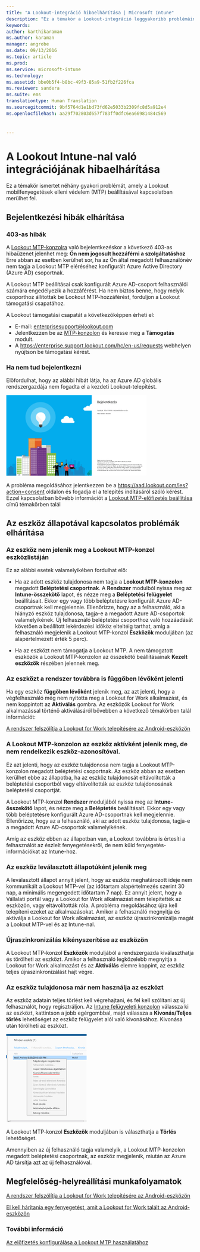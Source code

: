 ```yaml
---
title: "A Lookout-integráció hibaelhárítása | Microsoft Intune"
description: "Ez a témakör a Lookout-integráció leggyakoribb problémáinak hibaelhárítását ismerteti"
keywords: 
author: karthikaraman
ms.author: karaman
manager: angrobe
ms.date: 09/13/2016
ms.topic: article
ms.prod: 
ms.service: microsoft-intune
ms.technology: 
ms.assetid: bbe0b5f4-b8bc-49f3-85a9-51fb2f226fca
ms.reviewer: sandera
ms.suite: ems
translationtype: Human Translation
ms.sourcegitcommit: 9bf5764d1e1bd73fd62e5033b2309fc8d5a912e4
ms.openlocfilehash: aa29f702803d657f783ff0dfc6ea66981484c569


---
```


# <a name="troubleshoot-lookout-integration-with-intune"></a>A Lookout Intune-nal való integrációjának hibaelhárítása
Ez a témakör ismertet néhány gyakori problémát, amely a Lookout mobilfenyegetések elleni védelem (MTP) beállításával kapcsolatban merülhet fel.
## <a name="troubleshoot-login-errors"></a>Bejelentkezési hibák elhárítása
### <a name="403-errors"></a>403-as hibák
A [Lookout MTP-konzolra](https://aad.lookout.com) való bejelentkezéskor a következő 403-as hibaüzenet jelenhet meg: **Ön nem jogosult hozzáférni a szolgáltatáshoz** Erre abban az esetben kerülhet sor, ha az Ön által megadott felhasználónév nem tagja a Lookout MTP eléréséhez konfigurált Azure Active Directory (Azure AD) csoportnak.

A Lookout MTP beállításai csak konfigurált Azure AD-csoport felhasználói számára engedélyezik a hozzáférést. Ha nem biztos benne, hogy melyik csoporthoz állítottak be Lookout MTP-hozzáférést, forduljon a Lookout támogatási csapatához.

A Lookout támogatási csapatát a következőképpen érheti el:

* E-mail: enterprisesupport@lookout.com
* Jelentkezzen be az [MTP-konzolon](http://aad.lookout.com) és keresse meg a **Támogatás** modult.
* A https://enterprise.support.lookout.com/hc/en-us/requests webhelyen nyújtson be támogatási kérést.

### <a name="unable-to-sign-in"></a>Ha nem tud bejelentkezni
Előfordulhat, hogy az alábbi hibát látja, ha az Azure AD globális rendszergazdája nem fogadta el a kezdeti Lookout-telepítést.

![képernyőfelvétel, amelyen a Lookout bejelentkezési képernyője bejelentkezési hibát mutat](../media/mtp/lookout-mtp-consent-not-accepted-error.png)

A probléma megoldásához jelentkezzen be a https://aad.lookout.com/les?action=consent oldalon és fogadja el a telepítés indításáról szóló kérést. Ezzel kapcsolatban bővebb információt a [Lookout MTP-előfizetés beállítása](set-up-your-subscription-with-lookout-mtp.md) című témakörben talál

## <a name="troubleshoot-device-status-issues"></a>Az eszköz állapotával kapcsolatos problémák elhárítása

### <a name="device-not-showing-up-in-the-lookout-mtp-console-device-list"></a>Az eszköz nem jelenik meg a Lookout MTP-konzol eszközlistáján

Ez az alábbi esetek valamelyikében fordulhat elő:
* Ha az adott eszköz tulajdonosa nem tagja a **Lookout MTP-konzolon** megadott **Beléptetési csoportnak**.  A **Rendszer** modulból nyissa meg az  **Intune-összekötő** lapot, és nézze meg a **Beléptetési felügyelet** beállításait.  Ekkor egy vagy több beléptetésre konfigurált Azure AD-csoportnak kell megjelennie.  Ellenőrizze, hogy az a felhasználó, aki a hiányzó eszköz tulajdonosa, tagja-e a megadott Azure AD-csoportok valamelyikének.  Új felhasználó beléptetési csoporthoz való hozzáadását követően a beállított lekérdezési időköz elteltéig tarthat, amíg a felhasználó megjelenik a Lookout MTP-konzol **Eszközök** moduljában (az alapértelmezett érték 5 perc).

* Ha az eszközt nem támogatja a Lookout MTP.  A nem támogatott eszközök a Lookout MTP-konzolon az összekötő beállításainak **Kezelt eszközök** részében jelennek meg.

### <a name="device-continues-to-be-reported-as-pending"></a>Az eszközt a rendszer továbbra is **függőben lévőként** jelenti

Ha egy eszköz **függőben lévőként** jelenik meg, az azt jelenti, hogy a végfelhasználó még nem nyitotta meg a Lookout for Work alkalmazást, és nem koppintott az **Aktiválás** gombra. Az eszközök Lookout for Work alkalmazással történő aktiválásáról bővebben a következő témakörben talál információt:

[A rendszer felszólítja a Lookout for Work telepítésére az Android-eszközön](http://docs.microsoft.com/intune/enduser/you-are-prompted-to-install-lookout-for-work-android)

### <a name="in-the-lookout-mtp-console-a-device-is-showing-as-active-but-does-not-have-a-device-id"></a>A Lookout MTP-konzolon az eszköz aktívként jelenik meg, de nem rendelkezik eszköz-azonosítóval.  
Ez azt jelenti, hogy az eszköz tulajdonosa nem tagja a Lookout MTP-konzolon megadott beléptetési csoportnak.   Az eszköz abban az esetben kerülhet ebbe az állapotba, ha az eszköz tulajdonosát eltávolították a beléptetési csoportból vagy eltávolították az eszköz tulajdonosának beléptetési csoportját.

A Lookout MTP-konzol **Rendszer** moduljából nyissa meg az  **Intune-összekötő** lapot, és nézze meg a **Beléptetés** beállításait.  Ekkor egy vagy több beléptetésre konfigurált Azure AD-csoportnak kell megjelennie.  Ellenőrizze, hogy az a felhasználó, aki az adott eszköz tulajdonosa, tagja-e a megadott Azure AD-csoportok valamelyikének.  

Amíg az eszköz ebben az állapotban van, a Lookout továbbra is értesíti a felhasználót az észlelt fenyegetésekről, de nem küld fenyegetés-információkat az Intune-hoz.

### <a name="device-shows-disconnected-state"></a>Az eszköz leválasztott állapotúként jelenik meg

A leválasztott állapot annyit jelent, hogy az eszköz meghatározott ideje nem kommunikált a Lookout MTP-vel (az időtartam alapértelmezés szerint 30 nap, a minimális megengedett időtartam 7 nap). Ez annyit jelent, hogy a Vállalati portál vagy a Lookout for Work alkalmazást nem telepítették az eszközön, vagy eltávolították róla. A probléma megoldásához újra kell telepíteni ezeket az alkalmazásokat. Amikor a felhasználó megnyitja és aktiválja a Lookout for Work alkalmazást, az eszköz újraszinkronizálja magát a Lookout MTP-vel és az Intune-nal.    

### <a name="forcing-a-resync-on-the-device"></a>Újraszinkronizálás kikényszerítése az eszközön
A Lookout MTP-konzol **Eszközök** moduljából a rendszergazda kiválaszthatja és törölheti az eszközt.   Amikor a felhasználó legközelebb megnyitja a Lookout for Work alkalmazást és az **Aktiválás** elemre koppint, az eszköz teljes újraszinkronizálást hajt végre.

### <a name="the-owner-of-the-device-is-no-longer-using-this-device"></a>Az eszköz tulajdonosa már nem használja az eszközt
Az eszköz adatain teljes törlést kell végrehajtani, és fel kell szólítani az új felhasználót, hogy regisztráljon.  Az [Intune felügyeleti konzolon](https://manage.microsoft.com) válassza ki az eszközt, kattintson a jobb egérgombbal, majd válassza a **Kivonás/Teljes törlés** lehetőséget az eszköz felügyelet alól való kivonásához. Kivonása után törölheti az eszközt.

![képernyőfelvétel az Intune felügyeleti konzolon megjelenő kivonás/teljes törlés lehetőségről](../media/mtp/mtp-retire-device-intune-console.png)

A Lookout MTP-konzol **Eszközök** moduljában is választhatja a **Törlés** lehetőséget.  

Amennyiben az új felhasználó tagja valamelyik, a Lookout MTP-konzolon megadott beléptetési csoportnak, az eszköz megjelenik, miután az Azure AD társítja azt az új felhasználóval.

## <a name="compliance-remediation-workflows"></a>Megfelelőség-helyreállítási munkafolyamatok
[A rendszer felszólítja a Lookout for Work telepítésére az Android-eszközön]( http://docs.microsoft.com/intune/enduser/you-are-prompted-to-install-lookout-for-work-android)

[El kell hárítania egy fenyegetést, amit a Lookout for Work talált az Android-eszközön](http://docs.microsoft.com/intune/enduser/you-need-to-resolve-a-threat-found-by-lookout-for-work-android)


### <a name="see-also"></a>További információ
[Az előfizetés konfigurálása a Lookout MTP használatához](https://docs.microsoft.com/en-us/intune/deploy-use/set-up-your-subscription-with-lookout-mtp)



<!--HONumber=Nov16_HO2-->


